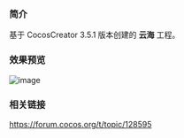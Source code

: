 ### 简介
基于 CocosCreator 3.5.1 版本创建的 **云海** 工程。

### 效果预览
![image](../../../gif/202206/2022062102.gif)

### 相关链接
https://forum.cocos.org/t/topic/128595